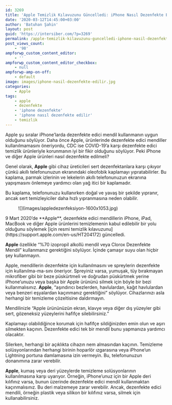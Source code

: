 ```yaml
---
id: 3269
title: 'Apple Temizlik Kılavuzunu Güncelledi: iPhone Nasıl Dezenfekte Edilir?'
date: '2020-03-12T14:45:00+03:00'
author: 'Batuhan Şahin'
layout: post
guid: 'https://intersiber.com/?p=3269'
permalink: /apple-temizlik-kilavuzunu-guncelledi-iphone-nasil-dezenfekte-edilir/
post_views_count:
    - '98'
ampforwp_custom_content_editor:
    - ''
ampforwp_custom_content_editor_checkbox:
    - null
ampforwp-amp-on-off:
    - default
image: images/iphone-nasil-dezenfekte-edilir.jpg
categories:
    - Apple
tags:
    - apple
    - dezenfekte
    - 'iphone dezenfekte'
    - 'iphone nasıl dezenfekte edilir'
    - temizlik
---
```


Apple şu sıralar iPhone’larda dezenfekte edici mendil kullanmanın uygun olduğunu söylüyor. Daha önce Apple, ürünlerinde dezenfekte edici mendiller kullanılmamasını öneriyordu, CDC ise COVID-19’a karşı dezenfekte edici temizlik ürünleriyle korunmanın iyi bir fikir olduğunu söylüyor. Peki iPhone ve diğer Apple ürünleri nasıl dezenfekte edilmeli?

Genel olarak, **Apple** gibi cihaz üreticileri sert dezenfektanlara karşı çıkıyor çünkü akıllı telefonunuzun ekranındaki oleofobik kaplamayı yıpratabilirler. Bu kaplama, parmak izlerinin ve lekelerin akıllı telefonunuzun ekranına yapışmasını önlemeye yardımcı olan yağ itici bir kaplamadır.

Bu kaplama, telefonunuzu kullanırken doğal ve yavaş bir şekilde yıpranır, ancak sert temizleyiciler daha hızlı yıpranmasına neden olabilir.

<figure class="wp-block-image size-large">![](images/appledezenfeksiyon-1600x1053.jpg)</figure>9 Mart 2020’de **Apple**, dezenfekte edici mendillerin iPhone, iPad, MacBook ve diğer Apple ürünlerini temizlemenin kabul edilebilir bir yolu olduğunu söylemek [için resmi temizlik kılavuzunu](https://support.apple.com/en-us/HT204172) güncelledi.

**Apple** özellikle “%70 izopropil alkollü mendil veya Clorox Dezenfekte Mendil” kullanmanız gerektiğini söylüyor. İçinde çamaşır suyu olan hiçbir şey kullanmayın.

Apple, mendillerin dezenfekte için kullanılmasını ve spreylerin dezenfekte için kullanılma-ma-sını öneriyor. Spreyiniz varsa, yumuşak, tüy bırakmayan mikrofiber gibi bir beze püskürtmeli ve doğrudan püskürtmek yerine iPhone’unuzu veya başka bir Apple ürününü silmek için böyle bir bezi kullanmalısınız. **Apple**, “aşındırıcı bezlerden, havlulardan, kağıt havlulardan veya benzeri eşyalardan kaçınmanız gerektiğini” söylüyor. Cihazlarınızı asla herhangi bir temizleme çözeltisine daldırmayın.

Mendilinizle “Apple ürününüzün ekran, klavye veya diğer dış yüzeyler gibi sert, gözeneksiz yüzeylerini hafifçe silebilirsiniz.”

Kaplamayı olabildiğince korumak için hafifçe sildiğinizden emin olun ve aşırı silmekten kaçının. Dezenfekte edici tek bir mendil bunu yapmanıza yardımcı olacaktır.

Silerken, herhangi bir açıklıkta cihazın nem almasından kaçının. Temizleme solüsyonlarından herhangi birinin hoparlör ızgarasına veya iPhone’un Lightning portuna damlamasına izin vermeyin. Bu, telefonunuzun donanımına zarar verebilir.

**Apple**, kumaş veya deri yüzeylerde temizleme solüsyonlarının kullanılmasına karşı uyarıyor. Örneğin, iPhone’unuz için bir Apple deri kılıfınız varsa, bunun üzerinde dezenfekte edici mendil kullanmaktan kaçınmalısınız. Bu deri malzemeye zarar verebilir. Ancak, dezenfekte edici mendili, örneğin plastik veya silikon bir kılıfınız varsa, silmek için kullanabilirsiniz.